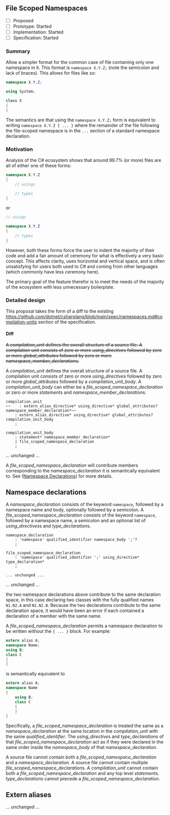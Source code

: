 ## File Scoped Namespaces

- [ ] Proposed
- [ ] Prototype: Started
- [ ] Implementation: Started
- [ ] Specification: Started

### Summary

Allow a simpler format for the common case of file containing only one namespace in it.  This format is `namespace X.Y.Z;` (note the semicolon and lack of braces).  This allows for files like so:

```c#
namespace X.Y.Z;

using System;

class X
{
}
```

The semantics are that using the `namespace X.Y.Z;` form is equivalent to writing `namespace X.Y.Z { ... }` where the remainder of the file following the file-scoped namespace is in the `...` section of a standard namespace declaration.

### Motivation

Analysis of the C# ecosystem shows that around 99.7% (or more) files are all of either one of these forms:

```c#
namespace X.Y.Z
{
    // usings

    // types
}
```

or

```c#
// usings

namespace X.Y.Z
{
    // types
}
```

However, both these forms force the user to indent the majority of their code and add a fair amount of ceremony for what is effectively a very basic concept.  This affects clarity, uses horizontal and vertical space, and is often unsatisfying for users both used to C# and coming from other languages (which commonly have less ceremony here).

The primary goal of the feature therefor is to meet the needs of the majority of the ecosystem with less unnecessary boilerplate.

### Detailed design

This proposal takes the form of a diff to the existing https://github.com/dotnet/csharplang/blob/main/spec/namespaces.md#compilation-units section of the specification.

#### Diff

~~A *compilation_unit* defines the overall structure of a source file. A compilation unit consists of zero or more *using_directive*s followed by zero or more *global_attributes* followed by zero or more *namespace_member_declaration*s.~~

A *compilation_unit* defines the overall structure of a source file. A compilation unit consists of zero or more *using_directive*s followed by zero or more *global_attributes* followed by a *compilation_unit_body*. A *compilation_unit_body* can either be a *file_scoped_namespace_declaration* or zero or more *statement*s and *namespace_member_declaration*s.

```antlr
compilation_unit
~~    : extern_alias_directive* using_directive* global_attributes? namespace_member_declaration*~~
    : extern_alias_directive* using_directive* global_attributes? compilation_unit_body
    ;

compilation_unit_body
    : statement* namespace_member_declaration*
    | file_scoped_namespace_declaration
    ;
```

... unchanged ...

A *file_scoped_namespace_declaration* will contribute members corresponding to the *namespace_declaration* it is semantically equivalent to.  See ([Namespace Declarations](#namespace-declarations)) for more details.

## Namespace declarations

A *namespace_declaration* consists of the keyword `namespace`, followed by a namespace name and body, optionally followed by a semicolon.
A *file_scoped_namespace_declaration* consists of the keyword `namespace`, followed by a namespace name, a semicolon and an optional list of *using_directives*s and *type_declaration*s.

```antlr
namespace_declaration
    : 'namespace' qualified_identifier namespace_body ';'?
    ;
    
file_scoped_namespace_declaration
    : 'namespace' qualified_identifier ';' using_directive* type_declaration*
    ;

... unchanged ...
```

... unchanged ...

the two namespace declarations above contribute to the same declaration space, in this case declaring two classes with the fully qualified names `N1.N2.A` and `N1.N2.B`. Because the two declarations contribute to the same declaration space, it would have been an error if each contained a declaration of a member with the same name.

A *file_scoped_namespace_declaration* permits a namespace declaration to be written without the `{ ... }` block.  For example:

```csharp
extern alias A;
namespace Name;
using B;
class C
{
}
```

is semantically equivalent to

```csharp
extern alias A;
namespace Name
{
    using B;
    class C
    {
    }
}
```

Specifically, a *file_scoped_namespace_declaration* is treated the same as a *namespace_declaration* at the same location in the *compilation_unit* with the same *qualified_identifier*.  The *using_directive*s and *type_declaration*s of that *file_scoped_namespace_declaration* act as if they were declared in the same order inside the *namespace_body* of that *namespace_declaration*.

A source file cannot contain both a *file_scoped_namespace_declaration* and a *namespace_declaration*.  A source file cannot contain multiple *file_scoped_namespace_declaration*s. A *compilation_unit* cannot contain both a *file_scoped_namespace_declaration* and any top level *statement*s. *type_declaration*s cannot precede a *file_scoped_namespace_declaration*.  

## Extern aliases

... unchanged ...
